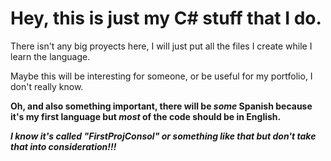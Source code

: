 # Hey, this is just my C# stuff that I do.


There isn't any big proyects here, I will just put all the files I create while I learn the language.

Maybe this will be interesting for someone, or be useful for my portfolio, I don't really know.

**Oh, and also something important, there will be *some* Spanish because it's my first language but *most* of
the code should be in English.**



  ***I know it's called "FirstProjConsol" or something like that but don't take that into consideration!!!***
